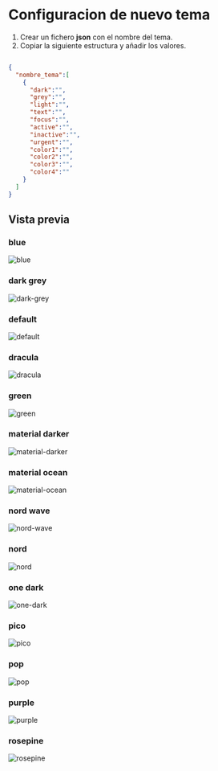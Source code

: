 # Configuracion de nuevo tema

1. Crear un fichero __json__ con el nombre del tema.
2. Copiar la siguiente estructura y añadir los valores.


```json

{
  "nombre_tema":[
    {
      "dark":"",
      "grey":"",
      "light":"",
      "text":"",
      "focus":"",
      "active":"",
      "inactive":"",
      "urgent":"",
      "color1":"",
      "color2":"",
      "color3":"",
      "color4":""
    }
  ]
}

```

## Vista previa
### blue
![blue](./scheme/blue.jpg)

### dark grey
![dark-grey](./scheme/dark-grey.jpg)

### default
![default](./scheme/default.jpg)

### dracula
![dracula](./scheme/dracula.jpg)

### green
![green](./scheme/green.jpg)

### material darker
![material-darker](./scheme/material-darker.jpg)

### material ocean
![material-ocean](./scheme/material-ocean.jpg)

### nord wave
![nord-wave](./scheme/nord-wave.jpg)

### nord
![nord](./scheme/nord.jpg)

### one dark
![one-dark](./scheme/one-dark.jpg)

### pico
![pico](./scheme/pico.jpg)

### pop
![pop](./scheme/pop.jpg)

### purple
![purple](./scheme/purple.jpg)

### rosepine
![rosepine](./scheme/rosepine.jpg)
